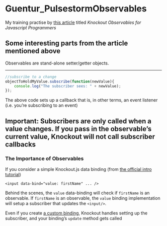 # Guentur_PulsestormObservables
My training practise by [this article](https://alanstorm.com/knockout-observables-for-javascript-programmers/) 
titled _Knockout Observables for Javascript Programmers_

## Some interesting parts from the article mentioned above
Observables are stand-alone setter/getter objects. 

---
```js
//subscribe to a change
objectToHoldMyValue.subscribe(function(newValue){
    console.log("The subscriber sees: " + newValue);
});     
```
The above code sets up a callback that is, in other terms, an event listener (i.e. you’re subscribing to an event)

**Important**: Subscribers are **only** called when a value changes. If you pass in the observable’s current value, 
Knockout will not call subscriber callbacks
---

### The Importance of Observables
If you consider a simple Knockout.js data binding (from [the official intro tutorial](http://learn.knockoutjs.com/#/?tutorial=intro))
```
<input data-bind="value: firstName" ... />
```
Behind the scenes, the `value` data-binding will check if `firstName` is an observable. 
If `firstName` is an observable, the `value` binding implementation will setup a subscriber that updates the `<input/>`.

Even if you create [a custom binding](http://knockoutjs.com/documentation/custom-bindings.html), 
Knockout handles setting up the subscriber, and your binding’s `update` method gets called

